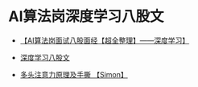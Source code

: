 # AI算法岗深度学习八股文

- [【AI算法岗面试八股面经【超全整理】——深度学习】](https://blog.csdn.net/weixin_46570668/article/details/142419167?fromshare=blogdetail&sharetype=blogdetail&sharerId=142419167&sharerefer=PC&sharesource=Pure12321&sharefrom=from_link)

- [深度学习八股文](https://blog.csdn.net/weixin_43424450/article/details/137225825?fromshare=blogdetail&sharetype=blogdetail&sharerId=137225825&sharerefer=PC&sharesource=Pure12321&sharefrom=from_link)

- [多头注意力原理及手撕 【Simon】](https://www.yuque.com/htsimon/wmd6tv/zh449ith3skdgqip)